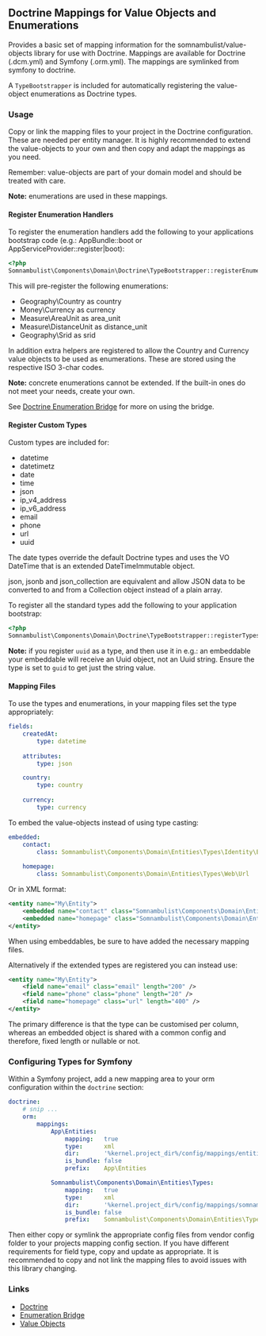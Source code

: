 ## Doctrine Mappings for Value Objects and Enumerations

Provides a basic set of mapping information for the somnambulist/value-objects library for
use with Doctrine. Mappings are available for Doctrine (.dcm.yml) and Symfony (.orm.yml).
The mappings are symlinked from symfony to doctrine.

A `TypeBootstrapper` is included for automatically registering the value-object enumerations
as Doctrine types.

### Usage

Copy or link the mapping files to your project in the Doctrine configuration. These are
needed per entity manager. It is highly recommended to extend the value-objects to your
own and then copy and adapt the mappings as you need.

Remember: value-objects are part of your domain model and should be treated with care.

__Note:__ enumerations are used in these mappings.

#### Register Enumeration Handlers

To register the enumeration handlers add the following to your applications bootstrap
code (e.g.: AppBundle::boot or AppServiceProvider::register|boot):

```php
<?php
Somnambulist\Components\Domain\Doctrine\TypeBootstrapper::registerEnumerations();
```

This will pre-register the following enumerations:

 * Geography\Country as country
 * Money\Currency as currency
 * Measure\AreaUnit as area_unit
 * Measure\DistanceUnit as distance_unit
 * Geography\Srid as srid
 
In addition extra helpers are registered to allow the Country and Currency value objects
to be used as enumerations. These are stored using the respective ISO 3-char codes.

__Note:__ concrete enumerations cannot be extended. If the built-in ones do not meet your
needs, create your own.

See [Doctrine Enumeration Bridge](./doctrine-enum-bridge.md) for more on using the bridge.

#### Register Custom Types

Custom types are included for:

 * datetime
 * datetimetz
 * date
 * time
 * json
 * ip_v4_address
 * ip_v6_address
 * email
 * phone
 * url
 * uuid

The date types override the default Doctrine types and uses the VO DateTime that is an
extended DateTimeImmutable object.

json, jsonb and json_collection are equivalent and allow JSON data to be converted to and
from a Collection object instead of a plain array.

To register all the standard types add the following to your application bootstrap:

```php
<?php
Somnambulist\Components\Domain\Doctrine\TypeBootstrapper::registerTypes(TypeBootstrapper::$types);
```

__Note:__ if you register `uuid` as a type, and then use it in e.g.: an embeddable your
embeddable will receive an Uuid object, not an Uuid string. Ensure the type is set to `guid`
to get just the string value.

#### Mapping Files

To use the types and enumerations, in your mapping files set the type appropriately:

```yaml
fields:
    createdAt:
        type: datetime
    
    attributes:
        type: json

    country:
        type: country
    
    currency:
        type: currency
```

To embed the value-objects instead of using type casting:

```yaml
embedded:
    contact:
        class: Somnambulist\Components\Domain\Entities\Types\Identity\EmailAddress
        
    homepage:
        class: Somnambulist\Components\Domain\Entities\Types\Web\Url
```

Or in XML format:

```xml
<entity name="My\Entity">
    <embedded name="contact" class="Somnambulist\Components\Domain\Entities\Types\Identity\EmailAddress" />
    <embedded name="homepage" class="Somnambulist\Components\Domain\Entities\Types\Web\Url" />
</entity>
```

When using embeddables, be sure to have added the necessary mapping files.

Alternatively if the extended types are registered you can instead use:

```xml
<entity name="My\Entity">
    <field name="email" class="email" length="200" />
    <field name="phone" class="phone" length="20" />
    <field name="homepage" class="url" length="400" />
</entity>
```

The primary difference is that the type can be customised per column, whereas an embedded
object is shared with a common config and therefore, fixed length or nullable or not.

### Configuring Types for Symfony

Within a Symfony project, add a new mapping area to your orm configuration within the `doctrine` section:

```yaml
doctrine:
    # snip ...
    orm:
        mappings:
            App\Entities:
                mapping:   true
                type:      xml
                dir:       '%kernel.project_dir%/config/mappings/entities'
                is_bundle: false
                prefix:    App\Entities

            Somnambulist\Components\Domain\Entities\Types:
                mapping:   true
                type:      xml
                dir:       '%kernel.project_dir%/config/mappings/somnambulist'
                is_bundle: false
                prefix:    Somnambulist\Components\Domain\Entities\Types
```

Then either copy or symlink the appropriate config files from vendor config folder to your projects
mapping config section. If you have different requirements for field type, copy and update as appropriate.
It is recommended to copy and not link the mapping files to avoid issues with this library changing.

### Links

 * [Doctrine](http://doctrine-project.org)
 * [Enumeration Bridge](doctrine-enum-bridge.md)
 * [Value Objects](value-objects.md)
